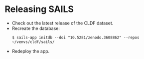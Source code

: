 # Releasing SAILS

- Check out the latest release of the CLDF dataset.
- Recreate the database:
  ```shell script
  $ sails-app initdb --doi "10.5281/zenodo.3608862" --repos ~/venvs/cldf/sails/
  ```
- Redeploy the app.
